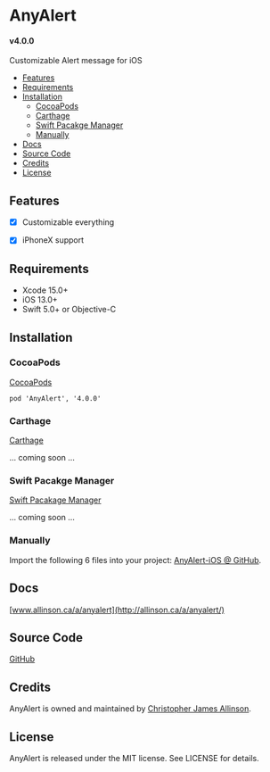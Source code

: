 
# AnyAlert

#### v4.0.0

Customizable Alert message for iOS

- [Features](#features)
- [Requirements](#requirements)
- [Installation](#installation)
    - [CocoaPods](#cocoapods)
    - [Carthage](#carthage)
    - [Swift Pacakge Manager](#swift-pacakge-manager)
    - [Manually](#manually)
- [Docs](#docs)
- [Source Code](#source-code)
- [Credits](#credits)
- [License](#license)


## Features

- [x] Customizable everything
- [x] iPhoneX support


## Requirements

- Xcode 15.0+
- iOS 13.0+
- Swift 5.0+ or Objective-C


## Installation

### CocoaPods

[CocoaPods](http://cocoapods.org)

`pod 'AnyAlert', '4.0.0'`

### Carthage

[Carthage](https://github.com/Carthage/Carthage)

... coming soon ...

### Swift Pacakge Manager

[Swift Pacakage Manager](https://swift.org/package-manager/)

... coming soon ...

### Manually

Import the following 6 files into your project: [AnyAlert-iOS @ GitHub](https://github.com/ChrisAllinson/AnyAlert-iOS/tree/4.0.0/AnyAlert/AnyAlert).


## Docs

[www.allinson.ca/a/anyalert](http://allinson.ca/a/anyalert/)


## Source Code

[GitHub](https://github.com/ChrisAllinson/AnyAlert-iOS/tree/4.0.0/AnyAlert/AnyAlert)


## Credits

AnyAlert is owned and maintained by [Christopher James Allinson](http://www.allinson.ca).


## License

AnyAlert is released under the MIT license. See LICENSE for details.

